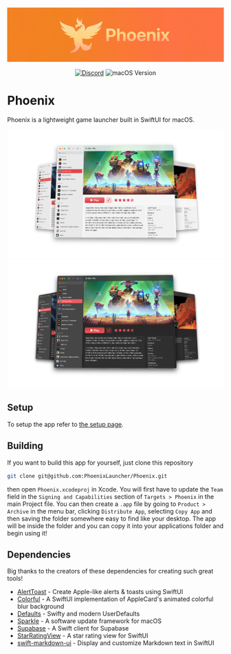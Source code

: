 ![Phoenix's Banner](/Images/phoenix-banner-small.jpg)

<div align="center">

[![Discord](https://img.shields.io/discord/1059670439917527140?style=for-the-badge&logo=discord)](https://discord.gg/S5Kje5WQ4R)
![macOS Version](https://img.shields.io/badge/macos-13%2B-brightgreen?style=for-the-badge)

</div>

# Phoenix

Phoenix is a lightweight game launcher built in SwiftUI for macOS.

![Screenshot of Phoenix in light mode](/Images/phoenix-light-triple-compressed.webp#gh-light-mode-only)
![Screenshot of Phoenix in dark mode](/Images/phoenix-dark-triple-compressed.webp#gh-dark-mode-only)

## Setup

To setup the app refer to
[the setup page](https://github.com/phoenixlauncher/phoenix/wiki/1.-Setup).

## Building

If you want to build this app for yourself, just clone this repository

```bash
git clone git@github.com:PhoenixLauncher/Phoenix.git
```

then open `Phoenix.xcodeproj` in Xcode. You will first have to update the `Team`
field in the `Signing and Capabilities` section of `Targets > Phoenix` in the
main Project file. You can then create a `.app` file by going to
`Product > Archive` in the menu bar, clicking `Distribute App`, selecting
`Copy App` and then saving the folder somewhere easy to find like your desktop.
The app will be inside the folder and you can copy it into your applications
folder and begin using it!

## Dependencies

Big thanks to the creators of these dependencies for creating such great tools!

- [AlertToast](https://github.com/elai950/AlertToast) - Create Apple-like alerts
  & toasts using SwiftUI
- [Colorful](https://github.com/Lakr233/Colorful) - A SwiftUI implementation of
  AppleCard's animated colorful blur background
- [Defaults](https://github.com/sindresorhus/Defaults) - Swifty and modern
  UserDefaults
- [Sparkle](https://github.com/sparkle-project/Sparkle) - A software update
  framework for macOS
- [Supabase](https://github.com/supabase-community/supabase-swift) - A Swift
  client for Supabase
- [StarRatingView](https://github.com/magickworx/StarRatingViewSwiftUI) - A star
  rating view for SwiftUI
- [swift-markdown-ui](https://github.com/gonzalezreal/swift-markdown-ui) -
  Display and customize Markdown text in SwiftUI
